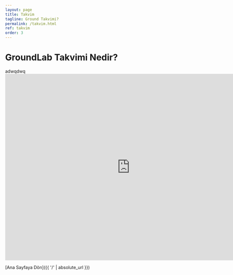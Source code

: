 ```yaml
---
layout: page
title: Takvim
tagline: Ground Takvimi?
permalink: /takvim.html
ref: takvim
order: 3
---
```

<h1>GroundLab Takvimi Nedir?</h1>
adwqdwq

<iframe src="https://calendar.google.com/calendar/embed?height=600&wkst=2&bgcolor=%23D50000&ctz=Europe%2FIstanbul&mode=MONTH&src=MGVwYm5xdXRzazZyczljY2E3M2kxNGZlZWNAZ3JvdXAuY2FsZW5kYXIuZ29vZ2xlLmNvbQ&color=%23D50000" style="border-width:0" width="800" height="600" frameborder="0" scrolling="no"></iframe>

[Ana Sayfaya Dön]({{ '/' | absolute_url }})
